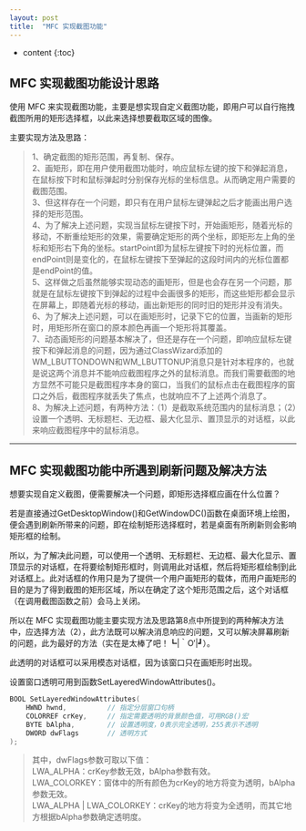 ```yaml
---
layout: post
title:  "MFC 实现截图功能"
---
```


* content
{:toc}

## MFC 实现截图功能设计思路

使用 MFC 来实现截图功能，主要是想实现自定义截图功能，即用户可以自行拖拽截图所用的矩形选择框，以此来选择想要截取区域的图像。

主要实现方法及思路：

> 1、确定截图的矩形范围，再复制、保存。
> <br/>2、画矩形，即在用户使用截图功能时，响应鼠标左键的按下和弹起消息，在鼠标按下时和鼠标弹起时分别保存光标的坐标信息。从而确定用户需要的截图范围。
> <br/>3、但这样存在一个问题，即只有在用户鼠标左键弹起之后才能画出用户选择的矩形范围。
> <br/>4、为了解决上述问题，实现当鼠标左键按下时，开始画矩形，随着光标的移动，不断重绘矩形的效果，需要确定矩形的两个坐标，即矩形左上角的坐标和矩形右下角的坐标。startPoint即为鼠标左键按下时的光标位置，而endPoint则是变化的，在鼠标左键按下至弹起的这段时间内的光标位置都是endPoint的值。
> <br/>5、这样做之后虽然能够实现动态的画矩形，但是也会存在另一个问题，那就是在鼠标左键按下到弹起的过程中会画很多的矩形，而这些矩形都会显示在屏幕上，即随着光标的移动，画出新矩形的同时旧的矩形并没有消失。
> <br/>6、为了解决上述问题，可以在画矩形时，记录下它的位置，当画新的矩形时，用矩形所在窗口的原本颜色再画一个矩形将其覆盖。
> <br/>7、动态画矩形的问题基本解决了，但还是存在一个问题，即响应鼠标左键按下和弹起消息的问题，因为通过ClassWizard添加的WM_LBUTTONDOWN和WM_LBUTTONUP消息只是针对本程序的，也就是说这两个消息并不能响应截图程序之外的鼠标消息。而我们需要截图的地方显然不可能只是截图程序本身的窗口，当我们的鼠标点击在截图程序的窗口之外后，截图程序就丢失了焦点，也就响应不了上述两个消息了。
> <br/>8、为解决上述问题，有两种方法：（1）是截取系统范围内的鼠标消息；（2）设置一个透明、无标题栏、无边框、最大化显示、置顶显示的对话框，以此来响应截图程序中的鼠标消息。

---

## MFC 实现截图功能中所遇到刷新问题及解决方法

想要实现自定义截图，便需要解决一个问题，即矩形选择框应画在什么位置？

若是直接通过GetDesktopWindow()和GetWindowDC()函数在桌面环境上绘图，便会遇到刷新所带来的问题，即在绘制矩形选择框时，若是桌面有所刷新则会影响矩形框的绘制。

所以，为了解决此问题，可以使用一个透明、无标题栏、无边框、最大化显示、置顶显示的对话框，在将要绘制矩形框时，则调用此对话框，然后将矩形框绘制到此对话框上。此对话框的作用只是为了提供一个用户画矩形的载体，而用户画矩形的目的是为了得到截图的矩形区域，所以在确定了这个矩形范围之后，这个对话框（在调用截图函数之前）会马上关闭。

所以在 MFC 实现截图功能主要实现方法及思路第8点中所提到的两种解决方法中，应选择方法（2），此方法既可以解决消息响应的问题，又可以解决屏幕刷新的问题，此为最好的方法（实在是太棒了吧！┗|｀O′|┛）。

此透明的对话框可以采用模态对话框，因为该窗口只在画矩形时出现。

设置窗口透明可用到函数SetLayeredWindowAttributes()。

``` c++
BOOL SetLayeredWindowAttributes(
    HWND hwnd,          // 指定分层窗口句柄
    COLORREF crKey,     // 指定需要透明的背景颜色值，可用RGB()宏
    BYTE bAlpha,        // 设置透明度，0表示完全透明，255表示不透明
    DWORD dwFlags       // 透明方式
);
```

> 其中，dwFlags参数可取以下值：
> <br/>LWA_ALPHA：crKey参数无效，bAlpha参数有效。
> <br/>LWA_COLORKEY：窗体中的所有颜色为crKey的地方将变为透明，bAlpha参数无效。
> <br/>LWA_ALPHA | LWA_COLORKEY：crKey的地方将变为全透明，而其它地方根据bAlpha参数确定透明度。
